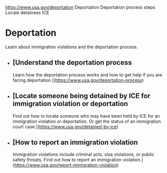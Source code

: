 

https://www.usa.gov/deportation
Deportation
Deportation process steps
Locate detainees ICE

# Deportation

Learn about immigration violations and the deportation process.

* [Understand the deportation process
  ----------------------------------

  Learn how the deportation process works and how to get help if you are facing deportation.](https://www.usa.gov/deportation-process)
* [Locate someone being detained by ICE for immigration violation or deportation
  -----------------------------------------------------------------------------

  Find out how to locate someone who may have been held by ICE for an immigration violation or deportation. Or get the status of an immigration court case.](https://www.usa.gov/detained-by-ice)
* [How to report an immigration violation
  --------------------------------------

  Immigration violations include criminal acts, visa violations, or public safety threats. Find out how to report an immigration violation.](https://www.usa.gov/report-immigration-violation)
